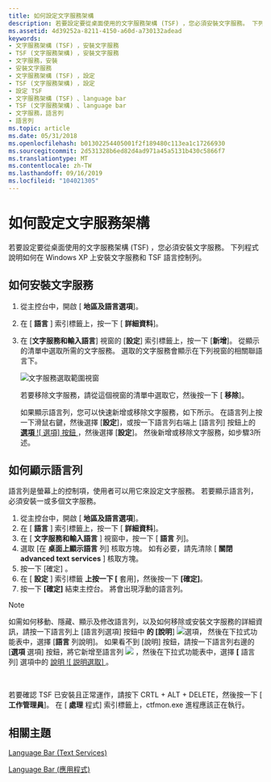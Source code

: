 ```yaml
---
title: 如何設定文字服務架構
description: 若要設定要從桌面使用的文字服務架構 (TSF) ，您必須安裝文字服務。 下列程式說明如何在 Windows XP 上安裝文字服務和 TSF 語言控制列。
ms.assetid: 4d39252a-8211-4150-a60d-a730132adead
keywords:
- 文字服務架構 (TSF) ，安裝文字服務
- TSF (文字服務架構) ，安裝文字服務
- 文字服務，安裝
- 安裝文字服務
- 文字服務架構 (TSF) ，設定
- TSF (文字服務架構) ，設定
- 設定 TSF
- 文字服務架構 (TSF) 、language bar
- TSF (文字服務架構) 、language bar
- 文字服務，語言列
- 語言列
ms.topic: article
ms.date: 05/31/2018
ms.openlocfilehash: b01302254405001f2f189480c113ea1c17266930
ms.sourcegitcommit: 2d531328b6ed82d4ad971a45a5131b430c5866f7
ms.translationtype: MT
ms.contentlocale: zh-TW
ms.lasthandoff: 09/16/2019
ms.locfileid: "104021305"
---
```

# <a name="how-to-set-up-text-services-framework"></a>如何設定文字服務架構

若要設定要從桌面使用的文字服務架構 (TSF) ，您必須安裝文字服務。 下列程式說明如何在 Windows XP 上安裝文字服務和 TSF 語言控制列。

## <a name="how-to-install-text-services"></a>如何安裝文字服務

1.  從主控台中，開啟 [ **地區及語言選項**]。
2.  在 [ **語言** ] 索引標籤上，按一下 [ **詳細資料**]。
3.  在 [**文字服務和輸入語言**] 視窗的 [**設定**] 索引標籤上，按一下 [**新增**]。 從顯示的清單中選取所需的文字服務。 選取的文字服務會顯示在下列視窗的相關聯語言下。

    ![文字服務選取範圍視窗](images/text-service-selection.gif)

    若要移除文字服務，請從這個視窗的清單中選取它，然後按一下 [ **移除**]。

    如果顯示語言列，您可以快速新增或移除文字服務，如下所示。 在語言列上按一下滑鼠右鍵，然後選擇 [**設定**]，或按一下語言列右端上 [語言列] 按鈕上的 [**選項** ![ 選項] 按鈕 ](images/options-btn.gif) ，然後選擇 [**設定**]。 然後新增或移除文字服務，如步驟3所述。

## <a name="how-to-show-the-language-bar"></a>如何顯示語言列

語言列是螢幕上的控制項，使用者可以用它來設定文字服務。 若要顯示語言列，必須安裝一或多個文字服務。

1.  從主控台中，開啟 [ **地區及語言選項**]。
2.  在 [ **語言** ] 索引標籤上，按一下 [ **詳細資料**]。
3.  在 [ **文字服務和輸入語言** ] 視窗中，按一下 [ **語言** 列]。
4.  選取 [在 **桌面上顯示語言** 列] 核取方塊。 如有必要，請先清除 [ **關閉 advanced text services** ] 核取方塊。
5.  按一下 [確定]  。
6.  在 [ **設定** ] 索引標籤 **上按一下 [** 套用]，然後按一下 **[確定]**。
7.  按一下 **[確定]** 結束主控台。 將會出現浮動的語言列。

> [!Note]
>
> 如需如何移動、隱藏、顯示及修改語言列，以及如何移除或安裝文字服務的詳細資訊，請按一下語言列上 [語言列選項] 按鈕中 **的 [說明**] ![ 選項， ](images/help-balloon.gif) 然後在下拉式功能表中，選擇 [**語言** 列說明]。 如果看不到 [說明] 按鈕，請按一下語言列右邊的 [**選項** 選項] 按鈕，將它新增至語言列 ![ ](images/options-btn.gif) ，然後在下拉式功能表中，選擇 **[** 語言列] 選項中的 [說明 ![ 説明選取] ](images/help-balloon.gif) 。

 

若要確認 TSF 已安裝且正常運作，請按下 CRTL + ALT + DELETE，然後按一下 [ **工作管理員**]。 在 [ **處理** 程式] 索引標籤上，ctfmon.exe 進程應該正在執行。

## <a name="related-topics"></a>相關主題

<dl> <dt>

[Language Bar (Text Services) ](language-bar.md)
</dt> <dt>

[Language Bar (應用程式) ](language-bar-app.md)
</dt> </dl>

 

 




